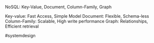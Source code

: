 NoSQL: Key-Value, Document, Column-Family, Graph

Key-value: Fast Access, Simple Model
Document: Flexible, Schema-less
Column-Family: Scalable, High write performance
Graph: Relationships, Efficient retrieval

#systemdesign


